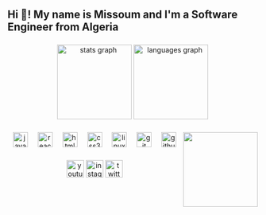 <h2 align="left">Hi 👋! My name is Missoum and I'm a Software Engineer from Algeria</h2>

###
<style>
  a {
text-decoration: none;
  }
</style>
<div align="center">
  <img src="https://github-readme-stats.vercel.app/api?username=MissoAI&hide_title=false&hide_rank=false&show_icons=true&include_all_commits=true&count_private=true&disable_animations=false&theme=dracula&locale=en&hide_border=false" height="150" alt="stats graph"  />
  <img src="https://github-readme-stats.vercel.app/api/top-langs?username=MissoAI&locale=en&hide_title=false&layout=compact&card_width=320&langs_count=5&theme=dracula&hide_border=false" height="150" alt="languages graph"  />
</div>

###

<img align="right" height="150" src="https://giffiles.alphacoders.com/162/162105.gif"  />

###

<div align="center">
<a text href="https://javascript.info/"  >
<img src="https://cdn.jsdelivr.net/gh/devicons/devicon/icons/javascript/javascript-original.svg" height="30" alt="javascript logo"  />
</a>
  <img width="12" />
<a href="https://react.dev/" >
 <img src="https://cdn.jsdelivr.net/gh/devicons/devicon/icons/react/react-original.svg" height="30" alt="react logo"  />
</a>
  <img width="12" />
<a href="https://developer.mozilla.org/en-US/docs/Web/HTML"  >
<img src="https://cdn.jsdelivr.net/gh/devicons/devicon/icons/html5/html5-original.svg" height="30" alt="html5 logo"  />
</a>
  <img width="12" />
<a href="https://developer.mozilla.org/en-US/docs/Web/CSS"  >
<img src="https://cdn.jsdelivr.net/gh/devicons/devicon/icons/css3/css3-original.svg" height="30" alt="css3 logo"  />
</a>
  <img width="12" />
<a href="https://www.linux.org/"  >
<img src="https://cdn.jsdelivr.net/gh/devicons/devicon/icons/linux/linux-original.svg" height="30" alt="linux logo"  />
</a>
  <img width="12" />
<a href="https://git-scm.com/"  >
<img src="https://cdn.jsdelivr.net/gh/devicons/devicon/icons/git/git-original.svg" height="30" alt="git logo"  />
</a>
  <img width="12" />
<a href="https://github.com/"  >
<img src="https://cdn.jsdelivr.net/gh/devicons/devicon/icons/github/github-original.svg" height="30" alt="github logo"  />
</a>
</div>

###

<div align="center">

<img src="https://img.shields.io/static/v1?message=Youtube&logo=youtube&label=&color=FF0000&logoColor=white&labelColor=&style=for-the-badge" height="35" alt="youtube logo"  />

<a href="https://www.instagram.com/misso_ai/?hl=en">
<img src="https://img.shields.io/static/v1?message=Instagram&logo=instagram&label=&color=E4405F&logoColor=white&labelColor=&style=for-the-badge" height="35" alt="instagram logo"  />
</a>
<a href="https://twitter.com/misso_ai">
  <img src="https://img.shields.io/static/v1?message=Twitter&logo=twitter&label=&color=1DA1F2&logoColor=white&labelColor=&style=for-the-badge" height="35" alt="twitter logo"  />
</a>
</div>

###

<br clear="both">


###
